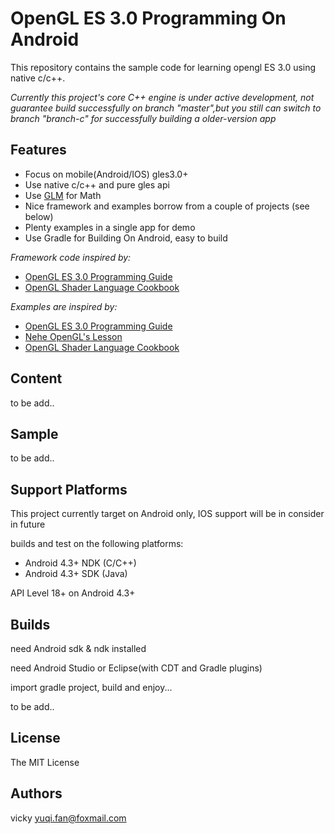 OpenGL ES 3.0 Programming On Android
===============================

This repository contains the sample code for learning opengl ES 3.0 using native c/c++.

*Currently this project's core C++ engine is under active development, not guarantee build successfully on branch "master",but you still can switch to branch "branch-c" for successfully building a older-version app*

## Features ##
* Focus on mobile(Android/IOS) gles3.0+
* Use native c/c++ and pure gles api
* Use [GLM](http://glm.g-truc.net/0.9.6/index.html) for Math
* Nice framework and examples borrow from a couple of projects (see below)
* Plenty examples in a single app for demo
* Use Gradle for Building On Android, easy to build

*Framework code inspired by:*

* [OpenGL ES 3.0 Programming Guide](http://www.opengles-book.com)
* [OpenGL Shader Language Cookbook](https://github.com/daw42/glslcookbook)

*Examples are inspired by:*

* [OpenGL ES 3.0 Programming Guide](http://www.opengles-book.com)
* [Nehe OpenGL's Lesson](http://nehe.gamedev.net/)
* [OpenGL Shader Language Cookbook](https://github.com/daw42/glslcookbook)

## Content ##
to be add..

## Sample ##
to be add..

## Support Platforms ##
This project currently target on Android only, IOS support will be in consider in future

builds and test on the following platforms:

* Android 4.3+ NDK (C/C++)
* Android 4.3+ SDK (Java)

API Level 18+ on Android 4.3+

## Builds ##
need Android sdk & ndk installed

need Android Studio or Eclipse(with CDT and Gradle plugins) 

import gradle project, build and enjoy...

to be add..

## License ##
The MIT License

## Authors ##
vicky yuqi.fan@foxmail.com

